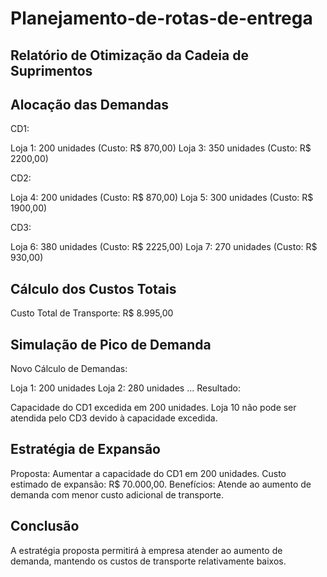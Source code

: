 # Planejamento-de-rotas-de-entrega
## Relatório de Otimização da Cadeia de Suprimentos
## Alocação das Demandas

CD1:

Loja 1: 200 unidades (Custo: R$ 870,00)
Loja 3: 350 unidades (Custo: R$ 2200,00)

CD2:

Loja 4: 200 unidades (Custo: R$ 870,00)
Loja 5: 300 unidades (Custo: R$ 1900,00)

CD3:

Loja 6: 380 unidades (Custo: R$ 2225,00)
Loja 7: 270 unidades (Custo: R$ 930,00)

## Cálculo dos Custos Totais

Custo Total de Transporte: R$ 8.995,00

## Simulação de Pico de Demanda
Novo Cálculo de Demandas:

Loja 1: 200 unidades
Loja 2: 280 unidades
...
Resultado:

Capacidade do CD1 excedida em 200 unidades.
Loja 10 não pode ser atendida pelo CD3 devido à capacidade excedida.
## Estratégia de Expansão

 Proposta:
Aumentar a capacidade do CD1 em 200 unidades.
Custo estimado de expansão: R$ 70.000,00.
Benefícios: Atende ao aumento de demanda com menor custo adicional de transporte.

## Conclusão
A estratégia proposta permitirá à empresa atender ao aumento de demanda, mantendo os custos de transporte relativamente baixos.
